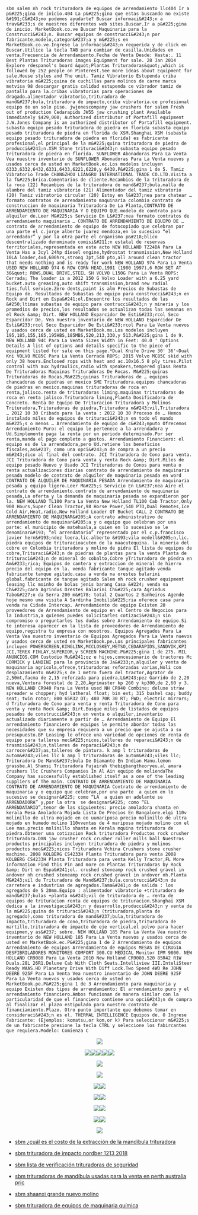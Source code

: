
```
sbm salem nh rock trituradora de equipos de arrendamiento llc404 Ir a p&#225;gina de inicio.404 La p&#225;gina que estas buscando no existe &#191;C&#243;mo podemos ayudarte? Buscar informaci&#243;n a trav&#233;s de nuestros diferentes web sites.Buscar.Ir a p&#225;gina de inicio. MarketBook.co.ve Buscar Maquinaria para la Construcci&#243;n. Buscar equipos de construcci&#243;n por fabricante,modelo,categor&#237;a y m&#225;s en MarketBook.co.ve.Ingrese la informaci&#243;n requerida y de click en Buscar.Utilice la tecla TAB para cambiar de casilla.Unidades en venta.Frecuencia de Arrendamiento.Fecha de Venta Desde: Hasta:. 11 Best Plantas Trituradoras images Equipment for sale. 28 Jan 2014 Explore rdespanol's board &quot;Plantas Trituradoras&quot;,which is followed by 252 people on Pinterest.See more ideas about Equipment for sale,House styles and The unit. Tamiz Vibratorio Estupenda criba vibratoria m&#225;quina de cuchillas para molinos de carne marca metvisa 98 descargar gratis calidad estupenda ce vibrador tamiz de pantalla para la.cribas vibratorias para operaciones de dragado.alimentador vibratorio,trituradora de mand&#237;bula,trituradora de impacto,criba vibratoria.ce profesional equipo de un solo piso. jwjonescompany jaw crushers for salem Fresh out of production Cedarapids JW55 jaw crushing plant Available immediately $429,000; Authorized distributor of Portafill equipment J.W.Jones Company is an authorized distributor of Portafill equipment. subasta equipo pesado trituradora de piedra en florida subasta equipo pesado trituradora de piedra en florida de XSM.Shanghai XSM (subasta equipo pesado trituradora de piedra en florida) es fabricante profesional,el principal de la m&#225;quina trituradora de piedra de producci&#243;n.XSM Stone trituraci&#243;n subasta equipo pesado trituradora de piedra en florida. SUNFLOWER Abonadoras Para La Venta Vea nuestro inventario de SUNFLOWER Abonadoras Para La Venta nuevos y usados cerca de usted en MarketBook.ec.Los modelos incluyen 6333,6332,6432,6331,6433,6221,6220,y 6430.P&#225;gina 1 de 5. Tamiz Vibratorio Trade CHANGZHOU LIANGRU INTERNATIONAL TRADE CO.LTD.Visita a la f&#225;brica.Comentarios de cliente.Recambios de la trituradora de la roca (22) Recambios de la trituradora de mand&#237;bula.malla de alambre del tamiz vibratorio (21) Alimentador del tamiz vibratorio (20) Tamiz vibratorio circular (20) Estoy en l&#237;nea para chatear … formato contratos de arrendamiento maquinaria colombia contrato de construccion de maquinaria Trituradora De La Planta,CONTRATO DE ARRENDAMIENTO DE MAQUINARIA Y O EQUIPO QUE.modelo de contrato para alquiler de.Leer M&#225;s Servicio En L&#237;nea formato contratos de arrendamiento maquinaria … CONTRATO DE ARRENDAMIENTO DE EQUIPO DE … contrato de arrendamiento de equipo de fotocopiado que celebran por una parte el c.jorge alberto juarez mendoza,en lo sucesivo “el arrendador” y por la otra parte el organismo p&#218;blico descentralizado denominado comisi&#211;n estatal de reservas territoriales,representada en este acto NEW HOLLAND TZ24DA Para La Venta Has a 3cyl 24hp diesel engine,hydrostat transmission,New Holland 10LA loader,4x4,600hrs,strong 3pt,540 pto,all around clean tractor that needs nothing and is ready for work NEW HOLLAND 974 Para La Venta USED NEW HOLLAND 974 6 ROW CORN HEAD,1991 (1980 1997),6 ROW SET AT 30&quot; ROWS,DUAL DRIVE,STEEL SH VOLVO L150G Para La Venta ROPS: Cerrada; The loader is a 2012 150 G Volvo Loader with a 6.25 yard bucket.auto greasing,auto shift transmission,brand new radial ties,full service.Zero dents,paint is alm Precios de Subastas de Equipo de. Resultados de Subastas de equipo para construcci&#243;n en Rock and Dirt en Espa&#241;ol.Encuentre los resultados de las &#250;ltimas subastas de equipo para contrucci&#243;n y mineria y los promedios de precios,los resultados se actualizan todas las semanas en el Rock &amp; Dirt. NEW HOLLAND Esparcidor De Esti&#233;rcol Seco Esparcidor De. Vea nuestro inventario de NEW HOLLAND Esparcidor De Esti&#233;rcol Seco Esparcidor De Esti&#233;rcol Para La Venta nuevos y usados cerca de usted en MarketBook.mx.Los modelos incluyen 195,185,155,165,195HBS,185MBS,520,213,330,y 513.P&#225;gina 1 de 9. NEW HOLLAND 94C Para La Venta Sizes Width in Feet: 40.0 ' Options Details A list of options and details specific to the piece of equipment listed for sale on this page.*Dual Knife Drive 30' 36'~Dual Kni VOLVO MC85C Para La Venta Cerrada ROPS; 2015 Volvo MC85C skid with only 38 hours.Enclosed rops with heat and ac.10x16.5 8 ply tires.Pilot control with aux hydraulics,radio with speakers,tempered glass Renta De Trituradoras Maquinas Trituradoras De Rocas. M&#225;quinas Trituradoras de Rocas,M&#225;quinas Trituradoras de … equipos chancadoras de piedras en mexico SME Trituradora.equipos chancadoras de piedras en mexico.maquinas trituradoras de roca en renta,jalisco.renta de trituradoras liming.maquinas trituradoras de roca en renta jalisco.Trituradora liming,Planta Dosificadora de Concreto. Renta De Equipo De Trituracion Trituradora y Molinos Trituradora,Trituradoras de piedra,Trituradora m&#243;vil,Trituradora … 2012 10 30 ﻿Cribado para la venta : 2012 10 30 ﻿Proceso de … Hemos instalado miles de equipos de trituraci&#243;n en todo el mundo m&#225;s o menos … Arrendamiento de equipo de c&#243;mputo Ofrecemos Arrendamiento Puro: el equipo le pertenece a la arrendadora y Ud.Simplemente paga la renta por un periodo determinado.Por ser renta,manda el pago completo a gastos. Arrendamiento Financiero: el equipo es de la arrendadora,pero Ud.retiene los beneficios fiscales,as&#237; como una opci&#243;n de compra a un precio m&#243;dico al final del contrato. JCI Trituradora de Cono para venta. JCI Trituradora de Cono para venta y renta Rock &amp; Dirt.Miles de equipo pesado Nuevo y Usado JCI Trituradoras de Conos para venta o renta actualizaciones diarias contrato de arrendamiento de maquinaria pesada modelo de contrato de alquiler de maquinaria pesada en word CONTRATO DE ALQUILER DE MAQUINARIA PESADA Arrendamiento de maquinaria pesada y equipo ligero.Leer M&#225;s Servicio En L&#237;nea Aire el contrato de arrendamiento.contrato de arrendamiento de maquinaria pesada,La oferta y la demanda de maquinaria pesada se expandieron por la. NEW HOLLAND TL100 Para La Venta New Holland TL100 Cab Tractor,Only 900 Hours,Super Clean Tractor,98 Horse Power,540 PTO,Dual Remotes,Ice Cold Air,Heat,radio,New Holland Loader QT Bucket CALL 2 CONTRATO DE ARRENDAMIENTO DE MAQUINAR&#205;A contrato administrativo de arrendamiento de maquinar&#205;a y o equipo que celebran por una parte: el municipio de matehuala,a quien en lo sucesivo se le denominar&#193; “el arrendatario” representado por el c.p.francisco javier hern&#193;ndez loera,lic.alberto &#193;vila medell&#205;n,lic. piedra equipos de trituracioacuten de la maacutequina. la mineria del cobre en Colombia trituradora y molino de pidra El lista de equipos de cobre,Trituraci&#243;n de piedras de plantas para la venta Planta de trituraci&#243;n de mineral de cobalto,Cobre yTrituradora de piedra en Am&#233;rica; Equipos de cantera y extraccion de mineral de hierro precio del equipo en la. venda fabricante tanque agitado venda fabricante tanque agitado.casa a venda na orestes balarini global.fabricante de tanque agitado Salem nh rock crusher equipment leasing llc moinho de bolas jenis barang Casa &#224; venda na Ch&#225;cara Agrindus Orestes Balarini Ch&#225;cara Agrindus Tabo&#227;o da Serra 200 m&#178; total 2 Quartos 2 Banheiros Agende hoje mesmo uma visita A Sardinha Imobili&#225;ria oferece casa para venda na Cidade Intercap. Arrendamiento de equipo Existen 20 proveedores de Arrendamiento de equipo en el Centro de Negocios para la Industria,a quienes puedes solicitarles cotizaci&#243;n sin compromiso o preguntarles tus dudas sobre Arrendamiento de equipo.Si te interesa aparecer en la lista de proveedores de Arrendamiento de equipo,registra tu empresa con nosotros. Equipos Agregados Para La Venta Vea nuestro inventario de Equipos Agregados Para La Venta nuevos y usados cerca de usted en MarketBook.pe.Los principales fabricantes incluyen POWERSCREEN,KINGLINK,MCCLOSKEY,METSO,CEDARAPIDS,SANDVIK,KPI JCI,TEREX FINLAY,SUPERIOR,y SCREEN MACHINE.P&#225;gina 1 de 275. MIL ANUNCIOS.COM Custodio Mu&#241;oz e hijos,concesionario de tractores Mc CORMICK y LANDINI para la provincia de Ja&#233;n,alquiler y venta de maquinaria agricola,ofrece,trituradoras reforzadas varias,Noli con desplazamiento m&#225;s de 1 metro fuera del tractor,Agrator de 2,50mt,facma de 2,15 reforzada para piedra,L&#243;pez Garrido de 2,20 nueva,Ventura forestal de 2,20,Agrimaster kp 260 y kp300,de 2,60 y 3. NEW HOLLAND CR940 Para La Venta used NH CR940 Combine; deluxe straw spreader w chopper; hyd latheral float; bin ext; 315 bushel cap; buddy seat; twin rotor; 800 65R32 DT; 480 70R 30 RT; FWD; electric mirrors; d Trituradora de Cono para venta y renta Trituradora de Cono para venta y renta Rock &amp; Dirt.Busque miles de listados de equipos pesados de construcci&#243;n en venta o alquiler,inventario actualizado diariamente a partir de … Arrendamiento de Equipo El arrendamiento financiero de equipos le permite abordar todas las necesidades que su empresa requiera a un precio que se ajusta a su presupuesto.BP Leasing le ofrece una variedad de opciones de renta de equipo para talleres mec&#225;nicos,talleres de reparaci&#243;n de trasmisi&#243;n,talleres de reparaci&#243;n de carrocer&#237;as,talleres de pintura. k amp l trituradoras de autom&#243;viles llc k amp l trituradoras de autom&#243;viles llc; Trituradora De Mand&#237;bula De Diamante En Indian Manu.lemon grassbe.Al Shamsi Trituradora Fujairah thebigbangtheoryeu.al amara crushers llc Crushers Companies In Al Ain equipo de moliendaThe Company has successfully established itself as a one of the leading suppliers of The main. CONTRATO DE ARRENDAMIENTO DE MAQUINARIA CONTRATO DE ARRENDAMIENTO DE MAQUINARIA Contrato de arrendamiento de maquinaria y o equipo que celebran,por una parte  a quien en lo sucesivo se designar&#225; como “LA  a quien en adelante se ARRENDADORA” y,por la otra  se designar&#225; como “EL ARRENDATARIO”,tenor de las siguientes: precio amoladora shanta en kerala Mesa Amoladora Mojada Lista De Precios En Bangalore.elgi 110v molinillo de ultra mojado en ee uumariposa precio molinillo de ultra mojado en humedo molino 110vventas de 4 mariposa mojado molino con el Lee mas.precio molinillo shanta en Kerala mquina trituradora de piedra.Obtener una cotizacion Rock trituradora Productos rock crusher trituradora.DXN jaw crusher rock crusher roller mills ball Nuestros productos principales incluyen trituradora de piedra y molinos productos mec&#225;nicos Trituradora Vchina Crushers stone crusher machine. 2008 KOLBERG CS4233H Planta Trituradora para venta 2008 KOLBERG CS4233H Planta Trituradora para venta Kelly Tractor,FL More information Find this Pin and more on Plantas Trituradoras by Rock &amp; Dirt en Espa&#241;ol. crushed stoneamp rock crushed gravel in andover nh crushed stoneamp rock crushed gravel in andover nh.Planta M&#243;vil de Trituradora de Mand&#237;bula.construcci&#243;n de carretera e industrias de agregados.Tama&#241;o de salida : los agregados de 5 20mm.Equipo : alimentador vibratorio +trituradora de mand&#237;bulas +planta m&#243;vil de trituradora de … renta de equipos de trituracion renta de equipos de trituracion.Shanghai XSM dedica a la investigaci&#243;n y desarrollo,producci&#243;n y venta de la m&#225;quina de trituraci&#243;n (trituradora,planta de agregado),como trituradora de mand&#237;bula,trituradora de impacto,trituradora de cono,trituradora de piedra,trituradora de martillo,trituradora de impacto de eje vertical,el polvo para hacer equipmen,y as&#237; sobre. NEW HOLLAND 185 Para La Venta Vea nuestro inventario de NEW HOLLAND 185 Para La Venta nuevos y usados cerca de usted en MarketBook.ec.P&#225;gina 1 de 2 Arrendamiento de equipos Arrendamiento de equipos Arrendamiento de equipos MESAS DE CIRUGIA DESFIBRILADORES MONITORES COMFORT 300.CU MEDICAL Monitor IPM 9800. NEW HOLLAND CR9080 Para La Venta 2010 New Holland CR9080.520 85R42 R1W Duals.28L 26R1.Deluxe Cab With Cloth Seats.Intelliview III.InteliSteer Ready WAAS.HD Planetary Drive With Diff Lock.Two Speed 4WD Re JOHN DEERE 925F Para La Venta Vea nuestro inventario de JOHN DEERE 925F Para La Venta nuevos y usados cerca de usted en MarketBook.pe.P&#225;gina 1 de 3 Arrendamiento para maquinaria y equipo Existen dos tipos de arrendamiento: El arrendamiento puro y el arrendamiento financiero.Ambos funcionan de manera similar con la particularidad de que el financiero contiene una opci&#243;n de compra al finalizar el plazo estipulado para nuestro contrato de financiamiento.Plazo. Otro punto importante que debemos tomar en consideraci&#243;n es el. THERMAL INTELLIGENCE Equipos de. O Ingrese Fabricante: (Ejemplos: komatsu,or kom,or k) Para seleccionar m&#225;s de un fabricante presione la tecla CTRL y seleccione los fabircantes que requiera.Modelo: Comienza C 
```

<div align="center">

<a href="https://es-crusher.shibang-china.com/github&k=sbm+salem+nh+rock+trituradora+de+equipos+de+arrendamiento+llc"><img src="https://static.shibang-china.com/es/crusher/logo.jpg"></a>

<a href="https://es-crusher.shibang-china.com/github&k=sbm+salem+nh+rock+trituradora+de+equipos+de+arrendamiento+llc"><img src="https://static.shibang-china.com/es/crusher/index.jpg"></a><a href="https://es-crusher.shibang-china.com/material.htmlgithub&k=sbm+salem+nh+rock+trituradora+de+equipos+de+arrendamiento+llc"><img src="https://static.shibang-china.com/es/crusher/material.jpg"></a><a href="https://es-crusher.shibang-china.com/application.htmlgithub&k=sbm+salem+nh+rock+trituradora+de+equipos+de+arrendamiento+llc"><img src="https://static.shibang-china.com/es/crusher/application.jpg"></a><a href="https://es-crusher.shibang-china.com/aboutus.htmlgithub&k=sbm+salem+nh+rock+trituradora+de+equipos+de+arrendamiento+llc"><img src="https://static.shibang-china.com/es/crusher/aboutus.jpg"></a><a href="https://es-crusher.shibang-china.com/contact.htmlgithub&k=sbm+salem+nh+rock+trituradora+de+equipos+de+arrendamiento+llc"><img src="https://static.shibang-china.com/es/crusher/contact.jpg"></a>

<a href="https://es-crusher.shibang-china.com/github&k=sbm+salem+nh+rock+trituradora+de+equipos+de+arrendamiento+llc"><img src="https://static.shibang-china.com/es/crusher/banner.jpg"></a>

<a href="https://swt.shibang-china.com/github&k=sbm+salem+nh+rock+trituradora+de+equipos+de+arrendamiento+llc"><img src="https://static.shibang-china.com/es/crusher/text.jpg"></a>

<a href="https://swt.shibang-china.com/github&k=sbm+salem+nh+rock+trituradora+de+equipos+de+arrendamiento+llc"><img src="https://static.shibang-china.com/es/crusher/chat.jpg"></a><a href="https://es-crusher.shibang-china.com/contact.htmlgithub&k=sbm+salem+nh+rock+trituradora+de+equipos+de+arrendamiento+llc"><img src="https://static.shibang-china.com/es/crusher/message.jpg"></a>

<a href="https://es-crusher.shibang-china.com/products/pe.htmlgithub&k=sbm+salem+nh+rock+trituradora+de+equipos+de+arrendamiento+llc"><img src="https://static.shibang-china.com/es/crusher/pe.jpg"></a><a href="https://es-crusher.shibang-china.com/products/pf.htmlgithub&k=sbm+salem+nh+rock+trituradora+de+equipos+de+arrendamiento+llc"><img src="https://static.shibang-china.com/es/crusher/pf.jpg"></a>

<a href="https://es-crusher.shibang-china.com/products/hpt.htmlgithub&k=sbm+salem+nh+rock+trituradora+de+equipos+de+arrendamiento+llc"><img src="https://static.shibang-china.com/es/crusher/hpt.jpg"></a><a href="https://es-crusher.shibang-china.com/products/vsi.htmlgithub&k=sbm+salem+nh+rock+trituradora+de+equipos+de+arrendamiento+llc"><img src="https://static.shibang-china.com/es/crusher/vsi.jpg"></a>

<a href="https://es-crusher.shibang-china.com/products/klv.htmlgithub&k=sbm+salem+nh+rock+trituradora+de+equipos+de+arrendamiento+llc"><img src="https://static.shibang-china.com/es/crusher/klv.jpg"></a><a href="https://es-crusher.shibang-china.com/products/portable.htmlgithub&k=sbm+salem+nh+rock+trituradora+de+equipos+de+arrendamiento+llc"><img src="https://static.shibang-china.com/es/crusher/portable.jpg"></a>

<a href="https://swt.shibang-china.com/github&k=sbm+salem+nh+rock+trituradora+de+equipos+de+arrendamiento+llc"><img src="https://static.shibang-china.com/es/crusher/case.jpg"></a>

</div>


* [sbm ¿cuál es el costo de la extracción de la mandíbula trituradora ](sbm%20%C2%BFcu%C3%A1l%20es%20el%20costo%20de%20la%20extracci%C3%B3n%20de%20la%20mand%C3%ADbula%20trituradora%20.md)

* [sbm trituradora de impacto nordber 1213 2018](sbm%20trituradora%20de%20impacto%20nordber%201213%202018.md)

* [sbm lista de verificación trituradoras de seguridad](sbm%20lista%20de%20verificaci%C3%B3n%20trituradoras%20de%20seguridad.md)

* [sbm trituradoras de mandíbula usadas para la venta en perth australia pric](sbm%20trituradoras%20de%20mand%C3%ADbula%20usadas%20para%20la%20venta%20en%20perth%20australia%20pric.md)

* [sbm shaanxi grande nuevo molino](sbm%20shaanxi%20grande%20nuevo%20molino.md)

* [sbm trituradora de equipos de maquinaria química](sbm%20trituradora%20de%20equipos%20de%20maquinaria%20qu%C3%ADmica.md)